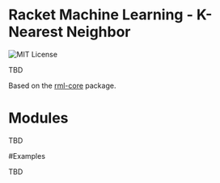 # Racket Machine Learning - K-Nearest Neighbor

![MIT License](https://img.shields.io/badge/license-MIT-118811.svg)

TBD

Based on the [rml-core](https://github.com/johnstonskj/rml-core) package.

# Modules

TBD

#Examples

TBD
